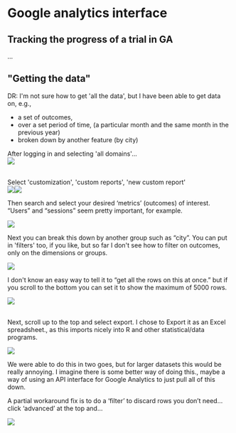# Google analytics interface

## Tracking the progress of a trial in GA

...

## "Getting the data"

DR: I'm not sure how to get 'all the data', but I have been able to get data on, e.g.,

* a set of outcomes,
* over a set period of time, (a particular month and the same month in the previous year)
* broken down by another feature (by city)

After logging in and selecting 'all domains'...\
![](<../../.gitbook/assets/images\_moved/image (14).png>)

\
Select 'customization', 'custom reports', 'new custom report'\
![](<../../.gitbook/assets/images\_moved/image (11) (1) (1).png>)![](<../../.gitbook/assets/images\_moved/image (12) (1) (1).png>)

Then search and select your desired ‘metrics’ (outcomes) of interest. “Users” and “sessions” seem pretty important, for example.

![](<../../.gitbook/assets/images\_moved/image (19) (1) (1).png>)

Next you can break this down by another group such as “city”. You can put in 'filters' too, if you like, but so far I don't see how to filter on outcomes, only on the dimensions or groups.

![](<../../.gitbook/assets/images\_moved/image (2) (1).png>)

I don't know an easy way to tell it to “get all the rows on this at once.” but if you scroll to the bottom you can set it to show the maximum of 5000 rows.

![](<../../.gitbook/assets/images\_moved/image (16) (1).png>)

\
Next, scroll up to the top and select export. I chose to Export it as an Excel spreadsheet., as this imports nicely into R and other statistical/data programs.

![](<../../.gitbook/assets/images\_moved/image (25).png>)

We were able to do this in two goes, but for larger datasets this would be really annoying. I imagine there is some better way of doing this., maybe a way of using an API interface for Google Analytics to just pull all of this down.

A partial workaround fix is to do a ‘filter’ to discard rows you don’t need… click ‘advanced’ at the top and…

![](<../../.gitbook/assets/images\_moved/image (15) (1).png>)

